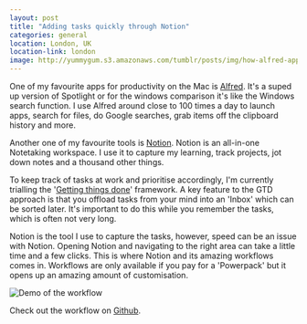 ```yaml
---
layout: post
title: "Adding tasks quickly through Notion"
categories: general
location: London, UK
location-link: london
image: http://yummygum.s3.amazonaws.com/tumblr/posts/img/how-alfred-app-can-make-you-a-more-efficient-and-productive-designer/how-alfred-app-can-make-you-a-more-efficient-and-productive-designer-header.png
---
```


One of my favourite apps for productivity on the Mac is [Alfred](https://www.alfredapp.com/). It's a suped up version of Spotlight or for the windows comparison it's like the Windows search function. I use Alfred around close to 100 times a day to launch apps, search for files, do Google searches, grab items off the clipboard history and more.

<!--description-->

Another one of my favourite tools is [Notion](https://www.notion.so/). Notion is an all-in-one Notetaking workspace. I use it to capture my learning, track projects, jot down notes and a thousand other things.

To keep track of tasks at work and prioritise accordingly, I'm currently trialling the '[Getting things done](https://en.wikipedia.org/wiki/Getting_Things_Done)' framework. A key feature to the GTD approach is that you offload tasks from your mind into an 'Inbox' which can be sorted later. It's important to do this while you remember the tasks, which is often not very long.

Notion is the tool I use to capture the tasks, however, speed can be an issue with Notion. Opening Notion and navigating to the right area can take a little time and a few clicks. This is where Notion and its amazing workflows comes in. Workflows are only available if you pay for a 'Powerpack' but it opens up an amazing amount of customisation.

![Demo of the workflow]({{site.baseurl}}/assets/img/alfred-workflow-demo.gif)

Check out the workflow on [Github](https://github.com/rjjfox/notion-new-task-alfred).

<!-- FIXME:: Get Jekyll working -->

